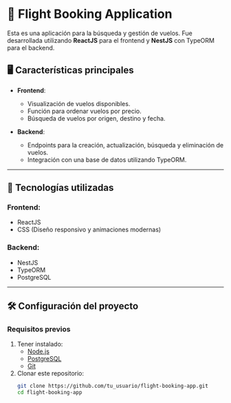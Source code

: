# 🛫 Flight Booking Application

Esta es una aplicación para la búsqueda y gestión de vuelos. Fue desarrollada utilizando **ReactJS** para el frontend y **NestJS** con TypeORM para el backend.

## 🖥️ **Características principales**

- **Frontend**:
  - Visualización de vuelos disponibles.
  - Función para ordenar vuelos por precio.
  - Búsqueda de vuelos por origen, destino y fecha.

- **Backend**:
  - Endpoints para la creación, actualización, búsqueda y eliminación de vuelos.
  - Integración con una base de datos utilizando TypeORM.

---

## 🚀 **Tecnologías utilizadas**

### **Frontend**:
- ReactJS
- CSS (Diseño responsivo y animaciones modernas)

### **Backend**:
- NestJS
- TypeORM
- PostgreSQL

---

## 🛠️ **Configuración del proyecto**

### **Requisitos previos**
1. Tener instalado:
   - [Node.js](https://nodejs.org/)
   - [PostgreSQL](https://www.postgresql.org/)
   - [Git](https://git-scm.com/)
2. Clonar este repositorio:
   ```bash
   git clone https://github.com/tu_usuario/flight-booking-app.git
   cd flight-booking-app
